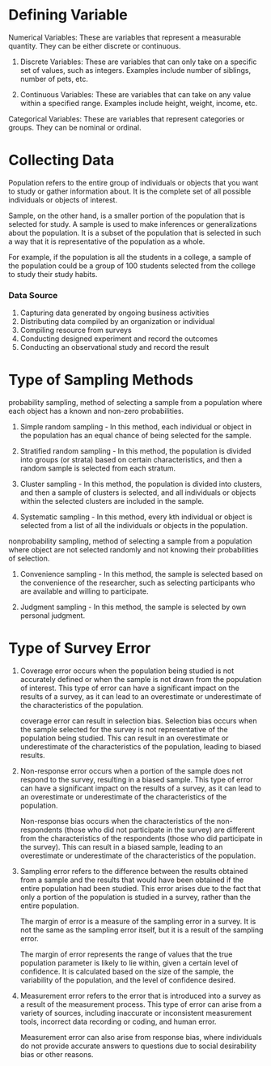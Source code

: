 # Defining Variable 

Numerical Variables: These are variables that represent a measurable quantity. They can be either discrete or continuous.
    
1. Discrete Variables: These are variables that can only take on a specific set of values, such as integers. Examples include number of siblings, number of pets, etc.

2. Continuous Variables: These are variables that can take on any value within a specified range. Examples include height, weight, income, etc.

Categorical Variables: These are variables that represent categories or groups. They can be nominal or ordinal.

# Collecting Data
Population refers to the entire group of individuals or objects that you want to study or gather information about. It is the complete set of all possible individuals or objects of interest.

Sample, on the other hand, is a smaller portion of the population that is selected for study. A sample is used to make inferences or generalizations about the population. It is a subset of the population that is selected in such a way that it is representative of the population as a whole.

For example, if the population is all the students in a college, a sample of the population could be a group of 100 students selected from the college to study their study habits.

### Data Source
1. Capturing data generated by ongoing business activities
2. Distributing data compiled by an organization or individual
3. Compiling resource from surveys
4. Conducting designed experiment and record the outcomes
5. Conducting an observational study and record the result

# Type of Sampling Methods

probability sampling, method of selecting a sample from a population where each object has a known and non-zero probabilities.

1. Simple random sampling - In this method, each individual or object in the population has an equal chance of being selected for the sample.

2. Stratified random sampling - In this method, the population is divided into groups (or strata) based on certain characteristics, and then a random sample is selected from each stratum.

3. Cluster sampling - In this method, the population is divided into clusters, and then a sample of clusters is selected, and all individuals or objects within the selected clusters are included in the sample.

4. Systematic sampling - In this method, every kth individual or object is selected from a list of all the individuals or objects in the population.


nonprobability sampling, method of selecting a sample from a population where object are not selected randomly and not knowing their probabilities of selection.

1. Convenience sampling - In this method, the sample is selected based on the convenience of the researcher, such as selecting participants who are available and willing to participate.

2. Judgment sampling - In this method, the sample is selected by own personal judgment.

# Type of Survey Error
1. Coverage error occurs when the population being studied is not accurately defined or when the sample is not drawn from the population of interest. This type of error can have a significant impact on the results of a survey, as it can lead to an overestimate or underestimate of the characteristics of the population.

    coverage error can result in selection bias. Selection bias occurs when the sample selected for the survey is not representative of the population being studied. This can result in an overestimate or underestimate of the characteristics of the population, leading to biased results.


2. Non-response error occurs when a portion of the sample does not respond to the survey, resulting in a biased sample. This type of error can have a significant impact on the results of a survey, as it can lead to an overestimate or underestimate of the characteristics of the population.

    Non-response bias occurs when the characteristics of the non-respondents (those who did not participate in the survey) are different from the characteristics of the respondents (those who did participate in the survey). This can result in a biased sample, leading to an overestimate or underestimate of the characteristics of the population.


3. Sampling error refers to the difference between the results obtained from a sample and the results that would have been obtained if the entire population had been studied. This error arises due to the fact that only a portion of the population is studied in a survey, rather than the entire population.

    The margin of error is a measure of the sampling error in a survey. It is not the same as the sampling error itself, but it is a result of the sampling error.

    The margin of error represents the range of values that the true population parameter is likely to lie within, given a certain level of confidence. It is calculated based on the size of the sample, the variability of the population, and the level of confidence desired.

4. Measurement error refers to the error that is introduced into a survey as a result of the measurement process. This type of error can arise from a variety of sources, including inaccurate or inconsistent measurement tools, incorrect data recording or coding, and human error.

    Measurement error can also arise from response bias, where individuals do not provide accurate answers to questions due to social desirability bias or other reasons.